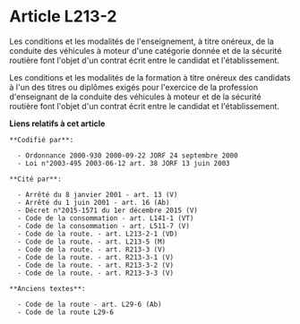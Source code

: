 # Article L213-2

Les conditions et les modalités de l'enseignement, à titre onéreux, de la conduite des véhicules à moteur d'une catégorie
donnée et de la sécurité routière font l'objet d'un contrat écrit entre le candidat et l'établissement.

Les conditions et les modalités de la formation à titre onéreux des candidats à l'un des titres ou diplômes exigés pour
l'exercice de la profession d'enseignant de la conduite des véhicules à moteur et de la sécurité routière font l'objet d'un
contrat écrit entre le candidat et l'établissement.

**Liens relatifs à cet article**

	**Codifié par**:

	  - Ordonnance 2000-930 2000-09-22 JORF 24 septembre 2000
	  - Loi n°2003-495 2003-06-12 art. 38 JORF 13 juin 2003

	**Cité par**:

	  - Arrêté du 8 janvier 2001 - art. 13 (V)
	  - Arrêté du 1 juin 2001 - art. 16 (Ab)
	  - Décret n°2015-1571 du 1er décembre 2015 (V)
	  - Code de la consommation - art. L141-1 (VT)
	  - Code de la consommation - art. L511-7 (V)
	  - Code de la route. - art. L213-2-1 (VD)
	  - Code de la route. - art. L213-5 (M)
	  - Code de la route. - art. R213-3 (V)
	  - Code de la route. - art. R213-3-1 (V)
	  - Code de la route. - art. R213-3-2 (V)
	  - Code de la route. - art. R213-3-3 (V)

	**Anciens textes**:

	  - Code de la route - art. L29-6 (Ab)
	  - Code de la route L29-6
